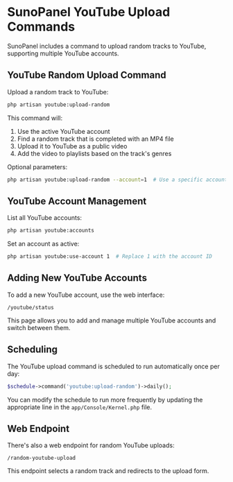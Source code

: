 # SunoPanel YouTube Upload Commands

SunoPanel includes a command to upload random tracks to YouTube, supporting multiple YouTube accounts.

## YouTube Random Upload Command

Upload a random track to YouTube:

```bash
php artisan youtube:upload-random
```

This command will:
1. Use the active YouTube account 
2. Find a random track that is completed with an MP4 file
3. Upload it to YouTube as a public video
4. Add the video to playlists based on the track's genres

Optional parameters:
```bash
php artisan youtube:upload-random --account=1  # Use a specific account ID
```

## YouTube Account Management

List all YouTube accounts:
```bash
php artisan youtube:accounts
```

Set an account as active:
```bash
php artisan youtube:use-account 1  # Replace 1 with the account ID
```

## Adding New YouTube Accounts

To add a new YouTube account, use the web interface:
```
/youtube/status
```

This page allows you to add and manage multiple YouTube accounts and switch between them.

## Scheduling

The YouTube upload command is scheduled to run automatically once per day:

```php
$schedule->command('youtube:upload-random')->daily();
```

You can modify the schedule to run more frequently by updating the appropriate line in the `app/Console/Kernel.php` file.

## Web Endpoint

There's also a web endpoint for random YouTube uploads:

```
/random-youtube-upload
```

This endpoint selects a random track and redirects to the upload form. 
